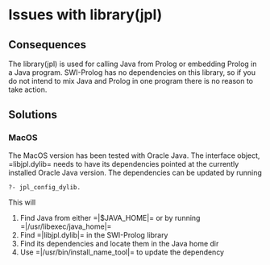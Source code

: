 # Issues with library(jpl)

## Consequences

The library(jpl) is used for calling Java from Prolog or embedding Prolog in a
Java program.  SWI-Prolog has no dependencies on this library, so if you do not
intend to mix Java and Prolog in one program there is no reason to take action.

## Solutions

### MacOS

The MacOS version has been tested with Oracle Java. The interface
object, =libjpl.dylib= needs to have its dependencies pointed at the
currently installed Oracle Java version. The dependencies can be updated
by running

    ?- jpl_config_dylib.

This will

  1. Find Java from either =|$JAVA_HOME|= or by running
  =|/usr/libexec/java_home|=
  2. Find =|libjpl.dylib|= in the SWI-Prolog library
  3. Find its dependencies and locate them in the Java home dir
  4. Use =|/usr/bin/install_name_tool|= to update the dependency
